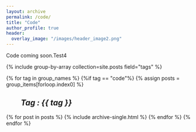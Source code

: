 ```yaml
---
layout: archive
permalink: /code/
title: "Code"
author_profile: true
header:
  overlay_image: "/images/header_image2.png"
---
```

Code coming soon.Test4

{% include group-by-array collection=site.posts field="tags" %}

{% for tag in group_names %}
  {%if tag == "code"%}
  {% assign posts = group_items[forloop.index0] %}
  <h2 id="{{ tag | slugify }}"
   class="archive__subtitle"><i style="margin-left: 40px">Tag : {{ tag }}</i></h2>
  {% for post in posts %}
    {% include archive-single.html %}
  {% endfor %}
{% endfor %}
